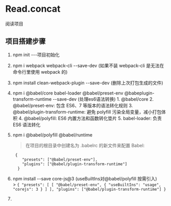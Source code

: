 # Read.concat
阅读项目

## 项目搭建步骤
  1. npm init ---项目初始化
  2. npm i webpack webpack-cli --save-dev  (如果不装 webpack-cli 是无法在命令行里使用 webpack 的)
  3. npm install clean-webpack-plugin --save-dev (删除上次打包生成的文件)
  4. npm i @babel/core babel-loader @babel/preset-env @babeplugin-transform-runtime --save-dev (处理es6语法转换)
    1. @babel/core
    2. @babel/preset-env: 包含 ES6、7 等版本的语法转化规则
    3. @babel/plugin-transform-runtime: 避免 polyfill 污染全局变量，减小打包体积
    4. @babel/polyfill: ES6 内置方法和函数转化垫片
    5. babel-loader: 负责 ES6 语法转化

  5. npm i @babel/polyfill @babel/runtime
     > 在项目的根目录中创建名为 .babelrc 的新文件来配置 Babel:
        ```
         {
            "presets": ["@babel/preset-env"],
            "plugins": ["@babel/plugin-transform-runtime"]
          } 
        ```
  6. npm install --save core-js@3 (useBuiltIns对@babel/polyfill 按需引入)    
    > 
    ```
    {
        "presets": [
        [
            "@babel/preset-env",
            {
            "useBuiltIns": "usage",
            "corejs": 3
            }
        ]
        ],
        "plugins": ["@babel/plugin-transform-runtime"]
        }
    ```

  7.     

